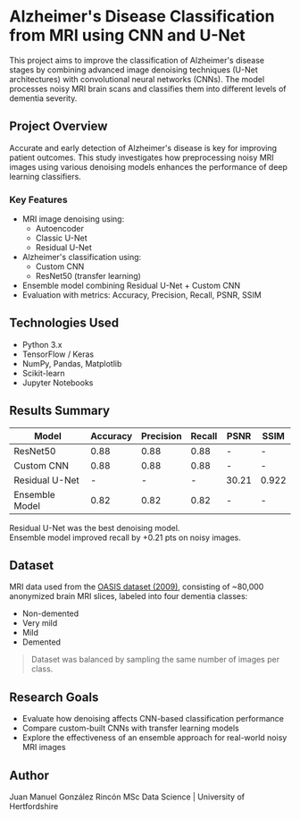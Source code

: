 # Alzheimer's Disease Classification from MRI using CNN and U-Net

This project aims to improve the classification of Alzheimer's disease stages by combining advanced image denoising techniques (U-Net architectures) with convolutional neural networks (CNNs). The model processes noisy MRI brain scans and classifies them into different levels of dementia severity.

## Project Overview

Accurate and early detection of Alzheimer's disease is key for improving patient outcomes. This study investigates how preprocessing noisy MRI images using various denoising models enhances the performance of deep learning classifiers.

### Key Features

- MRI image denoising using:
  - Autoencoder
  - Classic U-Net
  - Residual U-Net
- Alzheimer's classification using:
  - Custom CNN
  - ResNet50 (transfer learning)
- Ensemble model combining Residual U-Net + Custom CNN
- Evaluation with metrics: Accuracy, Precision, Recall, PSNR, SSIM

## Technologies Used

- Python 3.x
- TensorFlow / Keras
- NumPy, Pandas, Matplotlib
- Scikit-learn
- Jupyter Notebooks

## Results Summary

| Model            | Accuracy | Precision | Recall | PSNR   | SSIM  |
|------------------|----------|-----------|--------|--------|-------|
| ResNet50         | 0.88     | 0.88      | 0.88   |   -    |   -   |
| Custom CNN       | 0.88     | 0.88      | 0.88   |   -    |   -   |
| Residual U-Net   |   -      |    -      |   -    | 30.21  | 0.922 |
| Ensemble Model   | 0.82     | 0.82      | 0.82   |   -    |   -   |

 Residual U-Net was the best denoising model.  
 Ensemble model improved recall by +0.21 pts on noisy images.

## Dataset

MRI data used from the [OASIS dataset (2009)](https://www.oasis-brains.org/), consisting of ~80,000 anonymized brain MRI slices, labeled into four dementia classes:
- Non-demented
- Very mild
- Mild
- Demented

> Dataset was balanced by sampling the same number of images per class.

##  Research Goals

- Evaluate how denoising affects CNN-based classification performance
- Compare custom-built CNNs with transfer learning models
- Explore the effectiveness of an ensemble approach for real-world noisy MRI images

##  Author

Juan Manuel González Rincón
MSc Data Science | University of Hertfordshire
